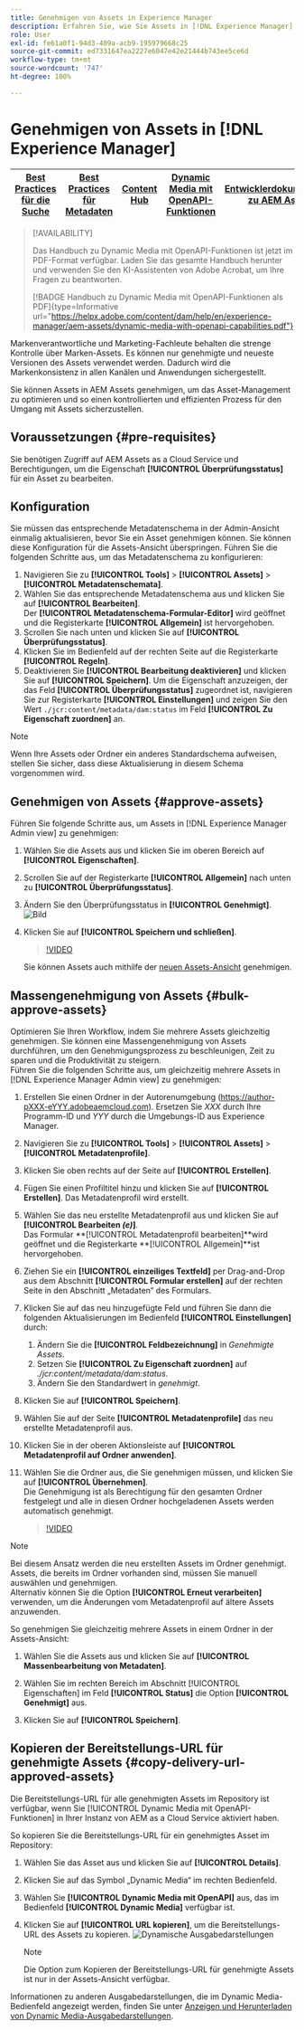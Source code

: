 ```yaml
---
title: Genehmigen von Assets in Experience Manager
description: Erfahren Sie, wie Sie Assets in [!DNL Experience Manager] genehmigen.
role: User
exl-id: fe61a0f1-94d3-409a-acb9-195979668c25
source-git-commit: ed7331647ea2227e6047e42e21444b743ee5ce6d
workflow-type: tm+mt
source-wordcount: '747'
ht-degree: 100%

---
```


# Genehmigen von Assets in [!DNL Experience Manager]

| [Best Practices für die Suche](/help/assets/search-best-practices.md) | [Best Practices für Metadaten](/help/assets/metadata-best-practices.md) | [Content Hub](/help/assets/product-overview.md) | [Dynamic Media mit OpenAPI-Funktionen](/help/assets/dynamic-media-open-apis-overview.md) | [Entwicklerdokumentation zu AEM Assets](https://developer.adobe.com/experience-cloud/experience-manager-apis/) |
| ------------- | --------------------------- |---------|----|-----|

>[!AVAILABILITY]
>
>Das Handbuch zu Dynamic Media mit OpenAPI-Funktionen ist jetzt im PDF-Format verfügbar. Laden Sie das gesamte Handbuch herunter und verwenden Sie den KI-Assistenten von Adobe Acrobat, um Ihre Fragen zu beantworten.
>
>[!BADGE Handbuch zu Dynamic Media mit OpenAPI-Funktionen als PDF]{type=Informative url="https://helpx.adobe.com/content/dam/help/en/experience-manager/aem-assets/dynamic-media-with-openapi-capabilities.pdf"}

Markenverantwortliche und Marketing-Fachleute behalten die strenge Kontrolle über Marken-Assets. Es können nur genehmigte und neueste Versionen des Assets verwendet werden. Dadurch wird die Markenkonsistenz in allen Kanälen und Anwendungen sichergestellt.

Sie können Assets in AEM Assets genehmigen, um das Asset-Management zu optimieren und so einen kontrollierten und effizienten Prozess für den Umgang mit Assets sicherzustellen.

## Voraussetzungen {#pre-requisites}

Sie benötigen Zugriff auf AEM Assets as a Cloud Service und Berechtigungen, um die Eigenschaft **[!UICONTROL Überprüfungsstatus]** für ein Asset zu bearbeiten.

## Konfiguration

Sie müssen das entsprechende Metadatenschema in der Admin-Ansicht einmalig aktualisieren, bevor Sie ein Asset genehmigen können. Sie können diese Konfiguration für die Assets-Ansicht überspringen. Führen Sie die folgenden Schritte aus, um das Metadatenschema zu konfigurieren:

1. Navigieren Sie zu **[!UICONTROL Tools]** > **[!UICONTROL Assets]** > **[!UICONTROL Metadatenschemata]**.
1. Wählen Sie das entsprechende Metadatenschema aus und klicken Sie auf **[!UICONTROL Bearbeiten]**. <br>Der **[!UICONTROL Metadatenschema-Formular-Editor]** wird geöffnet und die Registerkarte **[!UICONTROL Allgemein]** ist hervorgehoben.
1. Scrollen Sie nach unten und klicken Sie auf **[!UICONTROL Überprüfungsstatus]**.
1. Klicken Sie im Bedienfeld auf der rechten Seite auf die Registerkarte **[!UICONTROL Regeln]**.
1. Deaktivieren Sie **[!UICONTROL Bearbeitung deaktivieren]** und klicken Sie auf **[!UICONTROL Speichern]**.
Um die Eigenschaft anzuzeigen, der das Feld **[!UICONTROL Überprüfungsstatus]** zugeordnet ist, navigieren Sie zur Registerkarte **[!UICONTROL Einstellungen]** und zeigen Sie den Wert `./jcr:content/metadata/dam:status` im Feld **[!UICONTROL Zu Eigenschaft zuordnen]** an.

>[!NOTE]
>
Wenn Ihre Assets oder Ordner ein anderes Standardschema aufweisen, stellen Sie sicher, dass diese Aktualisierung in diesem Schema vorgenommen wird.

## Genehmigen von Assets {#approve-assets}

Führen Sie folgende Schritte aus, um Assets in [!DNL Experience Manager Admin view] zu genehmigen:

1. Wählen Sie die Assets aus und klicken Sie im oberen Bereich auf **[!UICONTROL Eigenschaften]**.
1. Scrollen Sie auf der Registerkarte **[!UICONTROL Allgemein]** nach unten zu **[!UICONTROL Überprüfungsstatus]**.
1. Ändern Sie den Überprüfungsstatus in **[!UICONTROL Genehmigt]**.
   ![Bild](/help/assets/assets/approve-old-ui.png)
1. Klicken Sie auf **[!UICONTROL Speichern und schließen]**.

   >[!VIDEO](https://video.tv.adobe.com/v/3427430)

   Sie können Assets auch mithilfe der [neuen Assets-Ansicht](/help/assets/manage-organize-assets-view.md) genehmigen.

## Massengenehmigung von Assets {#bulk-approve-assets}

Optimieren Sie Ihren Workflow, indem Sie mehrere Assets gleichzeitig genehmigen. Sie können eine Massengenehmigung von Assets durchführen, um den Genehmigungsprozess zu beschleunigen, Zeit zu sparen und die Produktivität zu steigern.
<br>Führen Sie die folgenden Schritte aus, um gleichzeitig mehrere Assets in [!DNL Experience Manager Admin view] zu genehmigen:

1. Erstellen Sie einen Ordner in der Autorenumgebung (https://author-pXXX-eYYY.adobeaemcloud.com). Ersetzen Sie _XXX_ durch Ihre Programm-ID und _YYY_ durch die Umgebungs-ID aus Experience Manager.
1. Navigieren Sie zu **[!UICONTROL Tools]** > **[!UICONTROL Assets]** > **[!UICONTROL Metadatenprofile]**.
1. Klicken Sie oben rechts auf der Seite auf **[!UICONTROL Erstellen]**.
1. Fügen Sie einen Profiltitel hinzu und klicken Sie auf **[!UICONTROL Erstellen]**. Das Metadatenprofil wird erstellt.
1. Wählen Sie das neu erstellte Metadatenprofil aus und klicken Sie auf **[!UICONTROL Bearbeiten _(e)_]**. <br>Das Formular **[!UICONTROL Metadatenprofil bearbeiten]**wird geöffnet und die Registerkarte **[!UICONTROL Allgemein]**ist hervorgehoben.
1. Ziehen Sie ein **[!UICONTROL einzeiliges Textfeld]** per Drag-and-Drop aus dem Abschnitt **[!UICONTROL Formular erstellen]** auf der rechten Seite in den Abschnitt „Metadaten“ des Formulars.
1. Klicken Sie auf das neu hinzugefügte Feld und führen Sie dann die folgenden Aktualisierungen im Bedienfeld **[!UICONTROL Einstellungen]** durch:
   1. Ändern Sie die **[!UICONTROL Feldbezeichnung]** in _Genehmigte Assets_.
   1. Setzen Sie **[!UICONTROL Zu Eigenschaft zuordnen]** auf _./jcr:content/metadata/dam:status_.
   1. Ändern Sie den Standardwert in _genehmigt_.

1. Klicken Sie auf **[!UICONTROL Speichern]**.
1. Wählen Sie auf der Seite **[!UICONTROL Metadatenprofile]** das neu erstellte Metadatenprofil aus.
1. Klicken Sie in der oberen Aktionsleiste auf **[!UICONTROL Metadatenprofil auf Ordner anwenden]**.
1. Wählen Sie die Ordner aus, die Sie genehmigen müssen, und klicken Sie auf **[!UICONTROL Übernehmen]**.
   <br> Die Genehmigung ist als Berechtigung für den gesamten Ordner festgelegt und alle in diesen Ordner hochgeladenen Assets werden automatisch genehmigt.

   >[!VIDEO](https://video.tv.adobe.com/v/3427431)

>[!NOTE]
> 
Bei diesem Ansatz werden die neu erstellten Assets im Ordner genehmigt. Assets, die bereits im Ordner vorhanden sind, müssen Sie manuell auswählen und genehmigen. <br> Alternativ können Sie die Option **[!UICONTROL Erneut verarbeiten]** verwenden, um die Änderungen vom Metadatenprofil auf ältere Assets anzuwenden.

So genehmigen Sie gleichzeitig mehrere Assets in einem Ordner in der Assets-Ansicht:

1. Wählen Sie die Assets aus und klicken Sie auf **[!UICONTROL Massenbearbeitung von Metadaten]**.

1. Wählen Sie im rechten Bereich im Abschnitt [!UICONTROL Eigenschaften] im Feld **[!UICONTROL Status]** die Option **[!UICONTROL Genehmigt]** aus.

1. Klicken Sie auf **[!UICONTROL Speichern]**.

## Kopieren der Bereitstellungs-URL für genehmigte Assets {#copy-delivery-url-approved-assets}

Die Bereitstellungs-URL für alle genehmigten Assets im Repository ist verfügbar, wenn Sie [!UICONTROL Dynamic Media mit OpenAPI-Funktionen] in Ihrer Instanz von AEM as a Cloud Service aktiviert haben.

So kopieren Sie die Bereitstellungs-URL für ein genehmigtes Asset im Repository:

1. Wählen Sie das Asset aus und klicken Sie auf **[!UICONTROL Details]**.

1. Klicken Sie auf das Symbol „Dynamic Media“ im rechten Bedienfeld.

1. Wählen Sie **[!UICONTROL Dynamic Media mit OpenAPI]** aus, das im Bedienfeld **[!UICONTROL Dynamic Media]** verfügbar ist.

1. Klicken Sie auf **[!UICONTROL URL kopieren]**, um die Bereitstellungs-URL des Assets zu kopieren.
   ![Dynamische Ausgabedarstellungen](/help/assets/assets/dm-with-openapi-non-image-assets.png)

   >[!NOTE]
   >
   Die Option zum Kopieren der Bereitstellungs-URL für genehmigte Assets ist nur in der Assets-Ansicht verfügbar.

Informationen zu anderen Ausgabedarstellungen, die im Dynamic Media-Bedienfeld angezeigt werden, finden Sie unter [Anzeigen und Herunterladen von Dynamic Media-Ausgabedarstellungen](/help/assets/renditions.md#view-download-dm-renditions).
